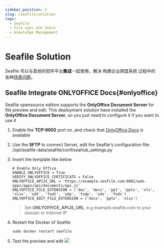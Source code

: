 ```yaml
---
sidebar_position: 2
slug: /seafile/solution
tags:
  - Seafile
  - File sync and share
  - knowledge Management
---
```


# Seafile Solution

Seafile 可以与其他的软件平台**集成**一起使用，解决 构建企业网盘系统 过程中的各种[场景问题](#)。

## Seafile Integrate ONLYOFFICE Docs{#onlyoffice}

Seafile opensource edition supports the **OnlyOffice Document Server** for file preview and edit. This deployment solution have installed the **OnlyOffice Document Server**, so you just need to configure it if you want to use it

1. Enable the **TCP:9002** port on ,and check that [OnlyOffice Docs](../onlyofficedocs) is available
2. Use the **SFTP** to connect Server, edit the Seafile's configuration file: /opt/seafile-data/seafile/conf/seahub_settings.py
3. Insert the template like below
   ```
   # Enable Only Office
   ENABLE_ONLYOFFICE = True
   VERIFY_ONLYOFFICE_CERTIFICATE = False
   ONLYOFFICE_APIJS_URL = 'https://example.seafile.com:9002/web-apps/apps/api/documents/api.js'
   ONLYOFFICE_FILE_EXTENSION = ('doc', 'docx', 'ppt', 'pptx', 'xls', 'xlsx', 'odt', 'fodt', 'odp', 'fodp', 'ods', 'fods')
   ONLYOFFICE_EDIT_FILE_EXTENSION = ('docx', 'pptx', 'xlsx')
   ```
   > Set **ONLYOFFICE_APIJS_URL**, e.g example.seafile.com to your domain or Internet IP

4. Restart the Docker of Seafile
   ```
   sudo docker restart seafile
   ```

5. Test the previwe and edit
   ![](https://libs.websoft9.com/Websoft9/DocsPicture/zh/seafile/seafile-onlyofficepr-websoft9.png)
